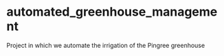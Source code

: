 # automated_greenhouse_management
Project in which we automate the irrigation of the Pingree greenhouse
